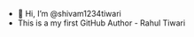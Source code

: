 - 👋 Hi, I’m @shivam1234tiwari
- This is a my first GitHub
Author - Rahul Tiwari 

<!---
shivam1234tiwari/shivam1234tiwari is a ✨ special ✨ repository because its `README.md` (this file) appears on your GitHub profile.
You can click the Preview link to take a look at your changes.
--->
